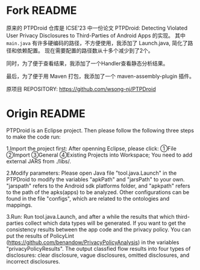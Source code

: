 # Fork README
原来的 PTPDroid 仓库是 ICSE'23 中一份论文 PTPDroid: Detecting Violated User Privacy Disclosures to Third-Parties of Android Apps 的实现。
其中 `main.java` 有许多硬编码的路径，不方便使用，我添加了 Launch.java, 简化了路径和依赖配置。
现在需要配置的路径数从十多个减少到了2个。

同时，为了便于查看结果，我添加了一个Handler查看静态分析结果。

最后，为了便于用 Maven 打包，我添加了一个 maven-assembly-plugin 插件。

原项目 REPOSITORY: https://github.com/wsong-nj/PTPDroid

# Origin README
PTPDroid is an Eclipse project. Then please follow the following three steps to make the code run:

1.Import the project first: After openning Eclipse, please click: ①File ②Import ③General ④Existing Projects into Workspace; You need to add external JARS from ./libs/.

2.Modify parameters: Please open Java file "tool.java.Launch" in the PTPDroid to modify the variables "apkPath" and "jarsPath" to your own. "jarspath" refers to the Android sdk platforms folder, and "apkpath" refers to the path of the apks(apps) to be analyzed. Other configurations can be found in the file "configs", which are related to the ontologies and mappings.

3.Run: Run tool.java.Launch, and after a while the results that which third-parties collect which data types will be generated. If you want to get the consistency results between the app code and the privacy policy. You can put the results of PolicyLint (https://github.com/benandow/PrivacyPolicyAnalysis) in the variables "privacyPolicyResults". The output classfied flow results into four types of disclosures: clear disclosure, vague disclosures, omitted disclosures, and incorrect disclosures.
